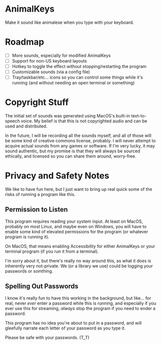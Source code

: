 # AnimalKeys

Make it sound like animalese when you type with your keyboard.

# Roadmap

- [ ] More sounds, especially for modified AnimalKeys
- [ ] Support for non-US keyboard layouts
- [ ] Hotkey to toggle the effect without stopping/restarting the program
- [ ] Customizable sounds (via a config file)
- [ ] Tray/taskbar/etc... icons so you can control some things while it's running (and without needing an open terminal or something)

# Copyright Stuff

The initial set of sounds was generated using MacOS's built-in text-to-speech voice. My belief is that this is not copyrighted audio and can be used and distributed.

In the future, I will be recording all the sounds myself, and all of those will be some kind of creative commons license, probably. I will never attempt to acquire actual sounds from any games or software. If I'm very lucky, it may sound authentic, but my promise is that they will always be sourced ethically, and licensed so you can share them around, worry-free.

# Privacy and Safety Notes

We like to have fun here, but I just want to bring up real quick some of the risks of running a program like this.

## Permission to Listen

This program requires reading your system input. At least on MacOS, probably on most Linux, and maybe even on Windows, you will have to enable some kind of elevated permissions for the program (or whatever program is running it).

On MacOS, that means enabling Accessibility for either AnimalKeys or your terminal program (if you run it from a terminal).

I'm sorry about it, but there's really no way around this, as what it does is inherently very not-private. We (or a library we use) could be logging your passwords or somthing.

## Spelling Out Passwords

I know it's really fun to have this working in the background, but like... for real, never _ever_ enter a password while this is running, and especially if you ever use this for streaming, _always_ stop the program if you need to ender a password.

This program has no idea you're about to put in a password, and will gleefully narrate each letter of your password as you type it.

Please be safe with your passwords. (T_T)
